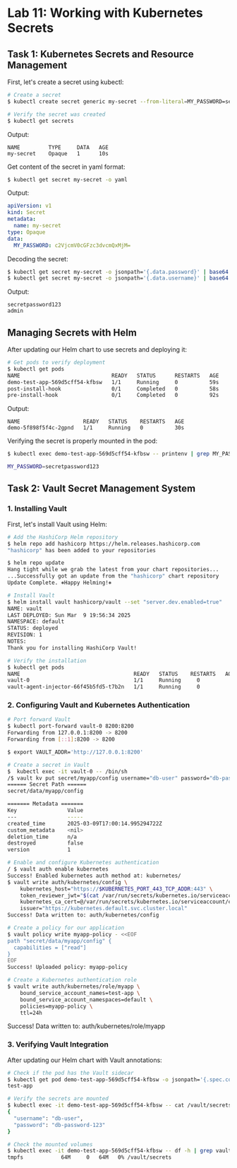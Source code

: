 # Lab 11: Working with Kubernetes Secrets

## Task 1: Kubernetes Secrets and Resource Management

First, let's create a secret using kubectl:

```bash
# Create a secret
$ kubectl create secret generic my-secret --from-literal=MY_PASSWORD=secretpassword123

# Verify the secret was created
$ kubectl get secrets
```

Output:
```
NAME         TYPE     DATA   AGE
my-secret    Opaque   1      10s
```

Get content of the secret in yaml format:

```bash
$ kubectl get secret my-secret -o yaml
```

Output:
```yaml
apiVersion: v1
kind: Secret
metadata:
  name: my-secret
type: Opaque
data:
  MY_PASSWORD: c2VjcmV0cGFzc3dvcmQxMjM=
```

Decoding the secret:
```bash
$ kubectl get secret my-secret -o jsonpath='{.data.password}' | base64 --decode
$ kubectl get secret my-secret -o jsonpath='{.data.username}' | base64 --decode
```

Output:
```
secretpassword123
admin
```

## Managing Secrets with Helm

After updating our Helm chart to use secrets and deploying it:

```bash
# Get pods to verify deployment
$ kubectl get pods
NAME                             READY   STATUS      RESTARTS   AGE
demo-test-app-569d5cff54-kfbsw   1/1     Running     0          59s
post-install-hook                0/1     Completed   0          58s
pre-install-hook                 0/1     Completed   0          92s
```

Output:
```
NAME                    READY   STATUS    RESTARTS   AGE
demo-5f898f5f4c-2gpnd   1/1     Running   0          30s
```

Verifying the secret is properly mounted in the pod:

```bash
$ kubectl exec demo-test-app-569d5cff54-kfbsw -- printenv | grep MY_PASS

MY_PASSWORD=secretpassword123
```

## Task 2: Vault Secret Management System

### 1. Installing Vault

First, let's install Vault using Helm:

```bash
# Add the HashiCorp Helm repository
$ helm repo add hashicorp https://helm.releases.hashicorp.com
"hashicorp" has been added to your repositories

$ helm repo update
Hang tight while we grab the latest from your chart repositories...
...Successfully got an update from the "hashicorp" chart repository
Update Complete. ⎈Happy Helming!⎈

# Install Vault
$ helm install vault hashicorp/vault --set "server.dev.enabled=true"
NAME: vault
LAST DEPLOYED: Sun Mar  9 19:56:34 2025
NAMESPACE: default
STATUS: deployed
REVISION: 1
NOTES:
Thank you for installing HashiCorp Vault!

# Verify the installation
$ kubectl get pods
NAME                                    READY   STATUS    RESTARTS   AGE
vault-0                                 1/1     Running     0          87s
vault-agent-injector-66f45b5fd5-t7b2n   1/1     Running     0          87s
```

### 2. Configuring Vault and Kubernetes Authentication

```bash
# Port forward Vault
$ kubectl port-forward vault-0 8200:8200
Forwarding from 127.0.0.1:8200 -> 8200
Forwarding from [::1]:8200 -> 8200

$ export VAULT_ADDR='http://127.0.0.1:8200'

# Create a secret in Vault
$  kubectl exec -it vault-0 -- /bin/sh
/$ vault kv put secret/myapp/config username="db-user" password="db-password-123"
====== Secret Path ======
secret/data/myapp/config

======= Metadata =======
Key                Value
---                -----
created_time       2025-03-09T17:00:14.995294722Z
custom_metadata    <nil>
deletion_time      n/a
destroyed          false
version            1

# Enable and configure Kubernetes authentication
/ $ vault auth enable kubernetes
Success! Enabled kubernetes auth method at: kubernetes/
$ vault write auth/kubernetes/config \
    kubernetes_host="https://$KUBERNETES_PORT_443_TCP_ADDR:443" \
    token_reviewer_jwt="$(cat /var/run/secrets/kubernetes.io/serviceaccount/token)" \
    kubernetes_ca_cert=@/var/run/secrets/kubernetes.io/serviceaccount/ca.crt \
    issuer="https://kubernetes.default.svc.cluster.local"
Success! Data written to: auth/kubernetes/config

# Create a policy for our application
$ vault policy write myapp-policy - <<EOF
path "secret/data/myapp/config" {
  capabilities = ["read"]
}
EOF
Success! Uploaded policy: myapp-policy

# Create a Kubernetes authentication role
$ vault write auth/kubernetes/role/myapp \
    bound_service_account_names=test-app \
    bound_service_account_namespaces=default \
    policies=myapp-policy \
    ttl=24h
```
Success! Data written to: auth/kubernetes/role/myapp

### 3. Verifying Vault Integration

After updating our Helm chart with Vault annotations:

```bash
# Check if the pod has the Vault sidecar
$ kubectl get pod demo-test-app-569d5cff54-kfbsw -o jsonpath='{.spec.containers[*].name}'
test-app

# Verify the secrets are mounted
$ kubectl exec -it demo-test-app-569d5cff54-kfbsw -- cat /vault/secrets/config.json
{
  "username": "db-user",
  "password": "db-password-123"
}

# Check the mounted volumes
$ kubectl exec -it demo-test-app-569d5cff54-kfbsw -- df -h | grep vault
tmpfs            64M     0   64M   0% /vault/secrets
```

